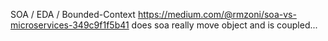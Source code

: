 

SOA / EDA / Bounded-Context
https://medium.com/@rmzoni/soa-vs-microservices-349c9f1f5b41
does soa really move object and is coupled...
